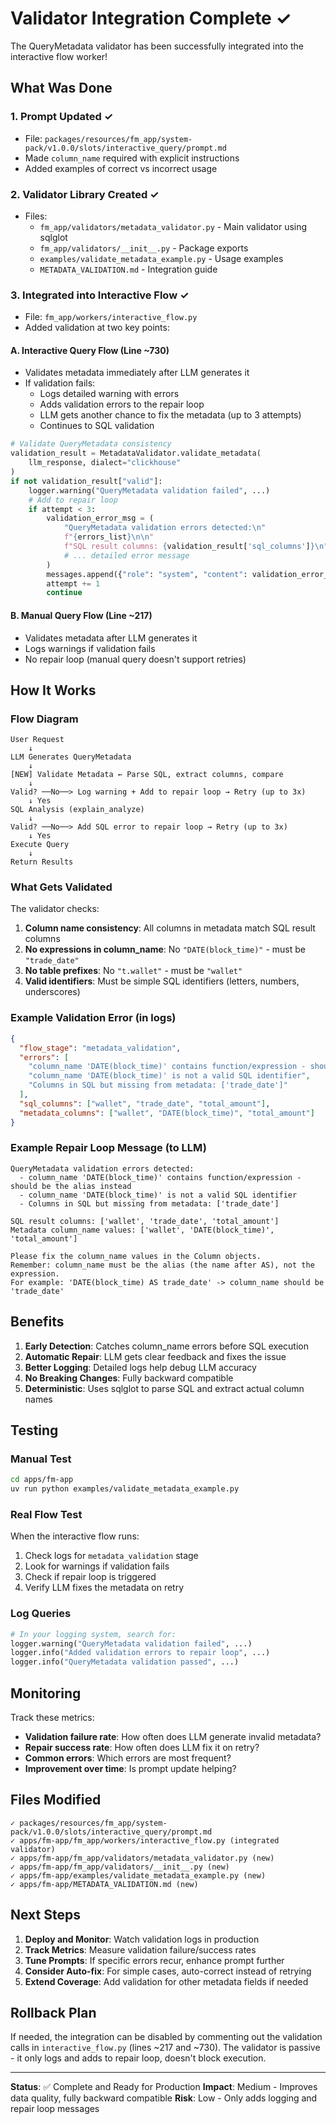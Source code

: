 # Validator Integration Complete ✓

The QueryMetadata validator has been successfully integrated into the interactive flow worker!

## What Was Done

### 1. **Prompt Updated** ✓
- File: `packages/resources/fm_app/system-pack/v1.0.0/slots/interactive_query/prompt.md`
- Made `column_name` required with explicit instructions
- Added examples of correct vs incorrect usage

### 2. **Validator Library Created** ✓
- Files:
  - `fm_app/validators/metadata_validator.py` - Main validator using sqlglot
  - `fm_app/validators/__init__.py` - Package exports
  - `examples/validate_metadata_example.py` - Usage examples
  - `METADATA_VALIDATION.md` - Integration guide

### 3. **Integrated into Interactive Flow** ✓
- File: `fm_app/workers/interactive_flow.py`
- Added validation at two key points:

#### A. Interactive Query Flow (Line ~730)
- Validates metadata immediately after LLM generates it
- If validation fails:
  - Logs detailed warning with errors
  - Adds validation errors to the repair loop
  - LLM gets another chance to fix the metadata (up to 3 attempts)
  - Continues to SQL validation

```python
# Validate QueryMetadata consistency
validation_result = MetadataValidator.validate_metadata(
    llm_response, dialect="clickhouse"
)
if not validation_result["valid"]:
    logger.warning("QueryMetadata validation failed", ...)
    # Add to repair loop
    if attempt < 3:
        validation_error_msg = (
            "QueryMetadata validation errors detected:\n"
            f"{errors_list}\n\n"
            f"SQL result columns: {validation_result['sql_columns']}\n"
            # ... detailed error message
        )
        messages.append({"role": "system", "content": validation_error_msg})
        attempt += 1
        continue
```

#### B. Manual Query Flow (Line ~217)
- Validates metadata after LLM generates it
- Logs warnings if validation fails
- No repair loop (manual query doesn't support retries)

## How It Works

### Flow Diagram

```
User Request
    ↓
LLM Generates QueryMetadata
    ↓
[NEW] Validate Metadata ← Parse SQL, extract columns, compare
    ↓
Valid? ──No──> Log warning + Add to repair loop → Retry (up to 3x)
    ↓ Yes
SQL Analysis (explain_analyze)
    ↓
Valid? ──No──> Add SQL error to repair loop → Retry (up to 3x)
    ↓ Yes
Execute Query
    ↓
Return Results
```

### What Gets Validated

The validator checks:
1. **Column name consistency**: All columns in metadata match SQL result columns
2. **No expressions in column_name**: No `"DATE(block_time)"` - must be `"trade_date"`
3. **No table prefixes**: No `"t.wallet"` - must be `"wallet"`
4. **Valid identifiers**: Must be simple SQL identifiers (letters, numbers, underscores)

### Example Validation Error (in logs)

```json
{
  "flow_stage": "metadata_validation",
  "errors": [
    "column_name 'DATE(block_time)' contains function/expression - should be the alias instead",
    "column_name 'DATE(block_time)' is not a valid SQL identifier",
    "Columns in SQL but missing from metadata: ['trade_date']"
  ],
  "sql_columns": ["wallet", "trade_date", "total_amount"],
  "metadata_columns": ["wallet", "DATE(block_time)", "total_amount"]
}
```

### Example Repair Loop Message (to LLM)

```
QueryMetadata validation errors detected:
  - column_name 'DATE(block_time)' contains function/expression - should be the alias instead
  - column_name 'DATE(block_time)' is not a valid SQL identifier
  - Columns in SQL but missing from metadata: ['trade_date']

SQL result columns: ['wallet', 'trade_date', 'total_amount']
Metadata column_name values: ['wallet', 'DATE(block_time)', 'total_amount']

Please fix the column_name values in the Column objects.
Remember: column_name must be the alias (the name after AS), not the expression.
For example: 'DATE(block_time) AS trade_date' -> column_name should be 'trade_date'
```

## Benefits

1. **Early Detection**: Catches column_name errors before SQL execution
2. **Automatic Repair**: LLM gets clear feedback and fixes the issue
3. **Better Logging**: Detailed logs help debug LLM accuracy
4. **No Breaking Changes**: Fully backward compatible
5. **Deterministic**: Uses sqlglot to parse SQL and extract actual column names

## Testing

### Manual Test
```bash
cd apps/fm-app
uv run python examples/validate_metadata_example.py
```

### Real Flow Test
When the interactive flow runs:
1. Check logs for `metadata_validation` stage
2. Look for warnings if validation fails
3. Check if repair loop is triggered
4. Verify LLM fixes the metadata on retry

### Log Queries
```python
# In your logging system, search for:
logger.warning("QueryMetadata validation failed", ...)
logger.info("Added validation errors to repair loop", ...)
logger.info("QueryMetadata validation passed", ...)
```

## Monitoring

Track these metrics:
- **Validation failure rate**: How often does LLM generate invalid metadata?
- **Repair success rate**: How often does LLM fix it on retry?
- **Common errors**: Which errors are most frequent?
- **Improvement over time**: Is prompt update helping?

## Files Modified

```
✓ packages/resources/fm_app/system-pack/v1.0.0/slots/interactive_query/prompt.md
✓ apps/fm-app/fm_app/workers/interactive_flow.py (integrated validator)
✓ apps/fm-app/fm_app/validators/metadata_validator.py (new)
✓ apps/fm-app/fm_app/validators/__init__.py (new)
✓ apps/fm-app/examples/validate_metadata_example.py (new)
✓ apps/fm-app/METADATA_VALIDATION.md (new)
```

## Next Steps

1. **Deploy and Monitor**: Watch validation logs in production
2. **Track Metrics**: Measure validation failure/success rates
3. **Tune Prompts**: If specific errors recur, enhance prompt further
4. **Consider Auto-fix**: For simple cases, auto-correct instead of retrying
5. **Extend Coverage**: Add validation for other metadata fields if needed

## Rollback Plan

If needed, the integration can be disabled by commenting out the validation calls in `interactive_flow.py` (lines ~217 and ~730). The validator is passive - it only logs and adds to repair loop, doesn't block execution.

---

**Status**: ✅ Complete and Ready for Production
**Impact**: Medium - Improves data quality, fully backward compatible
**Risk**: Low - Only adds logging and repair loop messages
